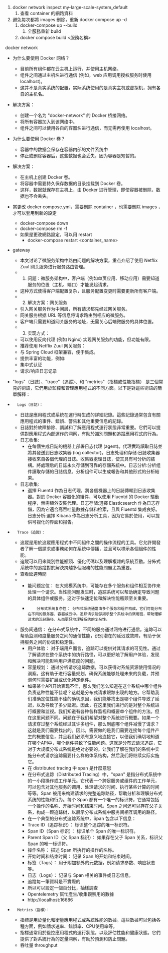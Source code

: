 1. docker network inspect my-large-scale-system_default
   1. 查看 container 的網路資料
2. 避免每次都將 images 刪除，重新 docker compose up -d
   1. docker-compose up --build
      1. 全服務重新 build
   2. docker compose build <服務名稱>


docker network
* 为什么要使用 Docker 网络？
  * 目前所有组件都在云主机上运行，并使用主机网络。
  * 组件之间通过主机名进行通信 (例如，web 应用调用授权服务时使用 localhost)。
  * 这并不是真实系统的配置，实际系统使用的是真实主机或虚拟机，拥有各自的主机名。
* 解决方案：
  * 创建一个名为 "docker-network" 的 Docker 桥接网络。
  * 将所有容器加入到该网络中。
  * 组件之间可以使用各自的容器名进行通信，而无需再使用 localhost。
* 为什么要使用 Docker 卷？
  * 容器中的数据会保存在容器内部的文件系统中
  * 停止或删除容器后，这些数据也会丢失，因为容器是短暂的。
* 解决方案：
  * 在主机上创建 Docker 卷。
  * 将容器中需要持久保存数据的目录挂载到 Docker 卷。
  * 这样，数据就保存在主机上，由 Docker 进行管理，即使容器被删除，数据也不会丢失。


* 當更改 docker compose.yml，需要刪除 container ，也需要刪除 images ，才可以套用到新的設定
  * docker-compose down
  * docker-compose rm -f
  * 如果是更改網路設定，可以用 restart
    * docker-compose restart <container_name>

* gateway
  *  本文讨论了微服务架构中路由问题的解决方案，重点介绍了使用 Netflix Zuul 网关服务进行服务路由管理。
  *  1. 问题：微服务架构中，客户端（例如单页应用、移动应用）需要知道服务的位置（主机、端口）才能发起请求。
  *  这种方式使得客户端配置复杂，且服务配置变更时需要更新所有客户端。
  *  2. 解决方案：网关服务
  *  引入网关服务作为中间层，所有请求都先经过网关服务。
  *  网关服务根据 URL 等信息将请求路由到相应的微服务。
  *  客户端只需要知道网关服务的地址，无需关心后端微服务的具体位置。
  *  3. 实现方式：
  *  可以使用反向代理 (例如 Nginx) 实现网关服务的功能，但功能有限。
  *  推荐使用 Netflix Zuul 网关服务：
  *  与 Spring Cloud 框架兼容，便于集成。
  *  提供丰富的功能，例如:
  *  集中式认证
  *  请求/响应日志记录
* "logs"（日誌）、"trace"（追蹤）、和 "metrics"（指標或性能指標） 是三個常見的術語，它們用於監控和管理應用程式的不同方面。以下是對這些術語的簡單解釋：
* 		Logs（日誌）：
    * 日誌是應用程式或系統在運行時生成的詳細記錄。這些記錄通常包含有關應用程式的事件、錯誤、警告和其他重要信息的記錄。
    * 日誌對於故障排除、調試和了解應用程式運行狀態非常重要。它們可以提供對應用程式內部運作的洞察，有助於識別問題和追蹤應用程式的行為。
    * 日志收集:
      * 在每個生成日誌的機器上部署日志代理 (agent)。代理實時讀取日誌並將其發送到日志收集器 (log collector)。日志处理和存储:日誌收集器接收來自各個代理的日誌。收集器處理日誌，使其具有可分析的結構。將處理后的日誌永久存儲到可靠的存儲系統中。日志分析:分析组件讀取存儲的日誌信息。分析组件可以生成報告和其他形式的分析結果。
    * 日志收集:
      * 選擇 Fluentd 作為日志代理，將各個機器上的日誌傳輸到日志收集器。對於 Docker 容器化的組件，可以使用 Fluentd 的 Docker 驅動程序，無需額外安裝代理。日志存储:選擇 Elasticsearch 作為日志存儲，因為它適合高吞吐量數據存儲和检索，且與 Fluentd 集成良好。日志分析:選擇 Kibana 作為日志分析工具，因为它易於使用，可以提供可视化的界面和报告。
* 		Trace（追蹤）：
    * 追蹤是用於追蹤應用程式中不同組件之間的操作流程的工具。它允許開發者了解一個請求或事務如何在系統中傳播，並且可以標示各個組件的性能。
    * 追蹤可以用來識別性能瓶頸、優化代碼以及理解複雜的系統互動。分佈式系統中的追蹤對於解決跨越多個服務的性能問題尤為重要。
    * 查看延遲時間
    * * 能问题定位： 在大规模系统中，可能存在多个服务和组件相互协作来处理一个请求。当性能问题发生时，追踪系统可以帮助确定导致问题的具体组件或服务。这对于快速定位和解决性能瓶颈至关重要。
      * 		分布式系统复杂性： 分布式系统通常由多个服务和组件构成，它们可能分布在不同的服务器、容器或云中。追踪请求能够揭示整个系统中的调用链，帮助理解请求的流经路径，从而更好地理解系统的复杂性。
  * 服务间通信： 在分布式系统中，不同的服务通过网络进行通信。追踪可以帮助监测和度量服务之间的通信性能，识别潜在的延迟或故障，有助于保持服务之间的协调和稳定性。
      * 用户体验： 对于端用户而言，追踪可以提供对其请求的可见性。通过了解请求在整个系统中的执行路径，可以更好地了解用户体验，发现和解决可能影响用户满意度的问题。
    * 容量规划： 通过分析请求追踪数据，可以获得对系统资源使用情况的洞察。这有助于进行容量规划，确保系统能够处理未来的负载，并预测何时需要扩展或优化特定组件。
    * 如果某个API开始表现不佳，那么我们怎么知道在这个系统中哪个组件负责这种性能不佳呢？这就是分布式请求跟踪出现的地方。它帮助我们准确定位性能不佳的确切原因，我们能够找出是哪个组件导致了延迟，以及导致了多少延迟。因此，在这里我们进行的是对整个系统进行概要和监视。我们知道有各种各样监视和概要单个组件的方法。但在这里问题不同。问题在于我们希望对整个系统进行概要。如果一个请求穿过整个系统经过其许多组件，那么到底哪个组件减慢了请求？这就是我们需要找出的。因此，需要做的是我们需要连接每个组件产生的概要信息，并且我们必须有意义地连接它，以便我们确切地知道在哪个API中，哪个组件导致了性能问题。这就是分布式请求追踪，它对于大规模分布式系统是绝对必要的。让我们了解在我们的系统中实施分布式请求追踪需要什么样的体系结构，然后我们将继续实际实施它。
    * 在 distributed tracing 中 span 是什麼意思
    * 在分布式追踪（Distributed Tracing）中，"span" 是指分布式系统中的一小段操作或工作单元。它代表一个跨足服务或组件的工作单元，可以包含对其他服务的调用、处理请求的时间、执行某些计算的时间等等。Span 被用来构建请求的完整追踪路径，帮助分析和理解分布式系统的性能和行为。每个 Span 都有一个唯一的标识符，它通常包括一个操作的名称、开始时间和结束时间。Span 之间还可以存在父子关系，构成一颗追踪树，以展示分布式系统中服务间相互调用的路径。
    * 在一个典型的分布式追踪系统中，Span 包含以下信息：
    * Trace ID（追踪标识）： 标识整个追踪的唯一标识符。
    * Span ID（Span 标识）： 标识单个 Span 的唯一标识符。
    * Parent Span ID（父 Span 标识）： 如果存在父子 Span 关系，标识父 Span 的唯一标识符。
    * 操作名称： 描述 Span 所执行的操作的名称。
    * 开始时间和结束时间： 记录 Span 的开始和结束时间。
    * 标签（Tags）： 用于附加额外的元数据，例如请求参数、响应状态等。
    * 日志（Logs）： 记录与 Span 相关的事件或日志信息。
    * 追蹤每一筆資料是不實際的
    * 所以可以設定一個百分比，抽樣調查
    * Opentelemetry 幫忙產生/收集觀察用的數據
    * http://localhost:16686
* 		Metrics（指標）：
    * 指標是用於量化和衡量應用程式或系統性能的數據。這些數據可以包括各種方面，例如請求速率、錯誤率、CPU使用率等。
    * 指標通常用於監控應用程式的運行狀態，以及評估性能和健康狀態。它們提供了對系統行為的定量洞察，有助於預測和防止問題。
    * 吞吐量 throughput


